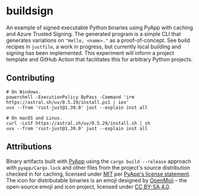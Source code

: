 # buildsign

An example of signed executable Python binaries using PyApp with caching and Azure Trusted Signing. The generated program is a simple CLI that generates variations on `"Hello, <name>."` as a proof-of-concept. See build recipes in `justfile`, a work in progress, but currently local building and signing has been implemented. This experiment will inform a project template and GitHub Action that facilitates this for arbitrary Python projects.

## Contributing

```Shell
# On Windows.
powershell -ExecutionPolicy ByPass -Command 'irm https://astral.sh/uv/0.5.29/install.ps1 | iex'
uvx --from 'rust-just@1.39.0' just --explain inst all
```

```Shell
# On macOS and Linux.
curl -LsSf https://astral.sh/uv/0.5.29/install.sh | sh
uvx --from 'rust-just@1.39.0' just --explain inst all
```

## Attributions

Binary artifacts built with [PyApp](https://ofek.dev/pyapp) using the `cargo build --release` approach with `pyapp/Cargo.lock` and other files from the project's source distribution checked in for caching, licensed under [MIT](https://spdx.org/licenses/MIT.html) per [PyApp's license statement](https://github.com/ofek/pyapp#license). The icon for distributable binaries is an emoji designed by [OpenMoji](https://openmoji.org/) – the open-source emoji and icon project, licensed under [CC BY-SA 4.0](https://creativecommons.org/licenses/by-sa/4.0/#).
